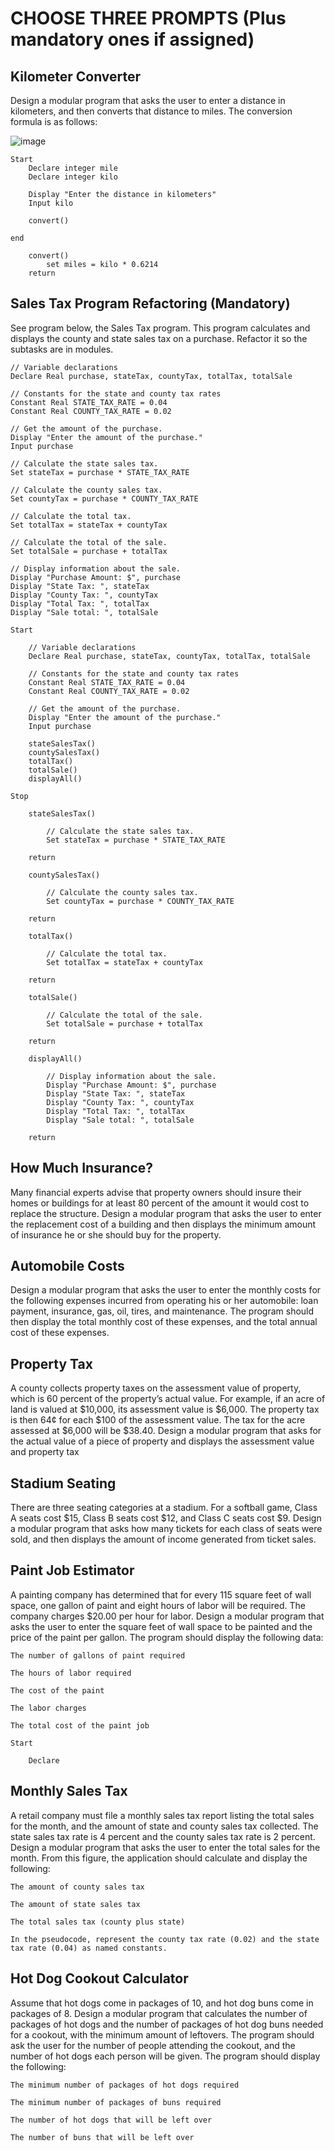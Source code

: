 # CHOOSE THREE PROMPTS (Plus mandatory ones if assigned)
## Kilometer Converter

Design a modular program that asks the user to enter a distance in kilometers, and then converts that distance to miles. The conversion formula is as follows:

![image](https://user-images.githubusercontent.com/47218880/67329523-99b2e300-f4e0-11e9-8a30-3f31fbd76ae1.png)

```
Start
    Declare integer mile
    Declare integer kilo

    Display "Enter the distance in kilometers"
    Input kilo

    convert()

end

    convert()
        set miles = kilo * 0.6214
    return

```

## Sales Tax Program Refactoring (Mandatory)

See program below,  the Sales Tax program. This program calculates and displays the county and state sales tax on a purchase. Refactor it so the subtasks are in modules.
```
// Variable declarations
Declare Real purchase, stateTax, countyTax, totalTax, totalSale

// Constants for the state and county tax rates
Constant Real STATE_TAX_RATE = 0.04
Constant Real COUNTY_TAX_RATE = 0.02

// Get the amount of the purchase.
Display "Enter the amount of the purchase."
Input purchase

// Calculate the state sales tax.
Set stateTax = purchase * STATE_TAX_RATE

// Calculate the county sales tax.
Set countyTax = purchase * COUNTY_TAX_RATE

// Calculate the total tax.
Set totalTax = stateTax + countyTax

// Calculate the total of the sale.
Set totalSale = purchase + totalTax

// Display information about the sale.
Display "Purchase Amount: $", purchase
Display "State Tax: ", stateTax
Display "County Tax: ", countyTax
Display "Total Tax: ", totalTax
Display "Sale total: ", totalSale
```
```
Start

    // Variable declarations
    Declare Real purchase, stateTax, countyTax, totalTax, totalSale

    // Constants for the state and county tax rates
    Constant Real STATE_TAX_RATE = 0.04
    Constant Real COUNTY_TAX_RATE = 0.02

    // Get the amount of the purchase.
    Display "Enter the amount of the purchase."
    Input purchase

    stateSalesTax()
    countySalesTax()
    totalTax()
    totalSale()
    displayAll()

Stop

    stateSalesTax()

        // Calculate the state sales tax.
        Set stateTax = purchase * STATE_TAX_RATE

    return

    countySalesTax()

        // Calculate the county sales tax.
        Set countyTax = purchase * COUNTY_TAX_RATE

    return

    totalTax()

        // Calculate the total tax.
        Set totalTax = stateTax + countyTax

    return

    totalSale()

        // Calculate the total of the sale.
        Set totalSale = purchase + totalTax

    return

    displayAll()

        // Display information about the sale.
        Display "Purchase Amount: $", purchase
        Display "State Tax: ", stateTax
        Display "County Tax: ", countyTax
        Display "Total Tax: ", totalTax
        Display "Sale total: ", totalSale
    
    return

```



## How Much Insurance?

Many financial experts advise that property owners should insure their homes or buildings for at least 80 percent of the amount it would cost to replace the structure. Design a modular program that asks the user to enter the replacement cost of a building and then displays the minimum amount of insurance he or she should buy for the property.

## Automobile Costs

Design a modular program that asks the user to enter the monthly costs for the following expenses incurred from operating his or her automobile: loan payment, insurance, gas, oil, tires, and maintenance. The program should then display the total monthly cost of these expenses, and the total annual cost of these expenses.

## Property Tax

A county collects property taxes on the assessment value of property, which is 60 percent of the property’s actual value. For example, if an acre of land is valued at $10,000, its assessment value is $6,000. The property tax is then 64¢ for each $100 of the assessment value. The tax for the acre assessed at $6,000 will be $38.40. Design a modular program that asks for the actual value of a piece of property and displays the assessment value and property tax

## Stadium Seating

There are three seating categories at a stadium. For a softball game, Class A seats cost $15, Class B seats cost $12, and Class C seats cost $9. Design a modular program that asks how many tickets for each class of seats were sold, and then displays the amount of income generated from ticket sales.

## Paint Job Estimator

A painting company has determined that for every 115 square feet of wall space, one gallon of paint and eight hours of labor will be required. The company charges $20.00 per hour for labor. Design a modular program that asks the user to enter the square feet of wall space to be painted and the price of the paint per gallon. The program should display the following data:
```
The number of gallons of paint required

The hours of labor required

The cost of the paint

The labor charges

The total cost of the paint job
```

```
Start

    Declare
```

## Monthly Sales Tax

A retail company must file a monthly sales tax report listing the total sales for the month, and the amount of state and county sales tax collected. The state sales tax rate is 4 percent and the county sales tax rate is 2 percent. Design a modular program that asks the user to enter the total sales for the month. From this figure, the application should calculate and display the following:
```
The amount of county sales tax

The amount of state sales tax

The total sales tax (county plus state)

In the pseudocode, represent the county tax rate (0.02) and the state tax rate (0.04) as named constants.
```
## Hot Dog Cookout Calculator

Assume that hot dogs come in packages of 10, and hot dog buns come in packages of 8. Design a modular program that calculates the number of packages of hot dogs and the number of packages of hot dog buns needed for a cookout, with the minimum amount of leftovers. The program should ask the user for the number of people attending the cookout, and the number of hot dogs each person will be given. The program should display the following:
```
The minimum number of packages of hot dogs required

The minimum number of packages of buns required

The number of hot dogs that will be left over

The number of buns that will be left over
```
